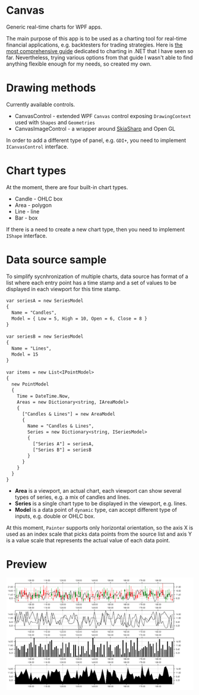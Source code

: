# Canvas

Generic real-time charts for WPF apps. 

The main purpose of this app is to be used as a charting tool for real-time financial applications, e.g. backtesters for trading strategies. 
Here is [the most comprehensive guide](https://github.com/artemiusgreat/Csharp-Data-Visualization) dedicated to charting in .NET that I have seen so far. 
Nevertheless, trying various options from that guide I wasn't able to find anything flexible enough for my needs, so created my own. 

# Drawing methods

Currently available controls.

* CanvasControl - extended WPF `Canvas` control exposing `DrawingContext` used with `Shapes` and `Geometries`
* CanvasImageControl - a wrapper around [SkiaSharp](https://github.com/mono/SkiaSharp) and Open GL 

In order to add a different type of panel, e.g. `GDI+`, you need to implement `ICanvasControl` interface.

# Chart types 

At the moment, there are four built-in chart types. 

* Candle - OHLC box
* Area - polygon
* Line - line 
* Bar - box

If there is a need to create a new chart type, then you need to implement `IShape` interface. 

# Data source sample

To simplify sycnhronization of multiple charts, data source has format of a list where each entry point has a time stamp and a set of values to be displayed in each viewport for this time stamp. 

```
var seriesA = new SeriesModel
{
  Name = "Candles",
  Model = { Low = 5, High = 10, Open = 6, Close = 8 }
}

var seriesB = new SeriesModel
{
  Name = "Lines",
  Model = 15
}

var items = new List<IPointModel>
{
  new PointModel 
  {
    Time = DateTime.Now,
    Areas = new Dictionary<string, IAreaModel>  
    {
      ["Candles & Lines"] = new AreaModel 
      {
        Name = "Candles & Lines", 
        Series = new Dictionary<string, ISeriesModel> 
        {
          ["Series A"] = seriesA, 
          ["Series B"] = seriesB
        }
      }
    }
  }
}
```

* **Area** is a viewport, an actual chart, each viewport can show several types of series, e.g. a mix of candles and lines.
* **Series** is a single chart type to be displayed in the viewport, e.g. lines. 
* **Model** is a data point of `dynamic` type, can accept different type of inputs, e.g. double or OHLC box.

At this moment, `Painter` supports only horizontal orientation, so the axis X is used as an index scale that picks data points from the source list and axis Y is a value scale that represents the actual value of each data point. 

# Preview 

![](Screens/Preview.png)
